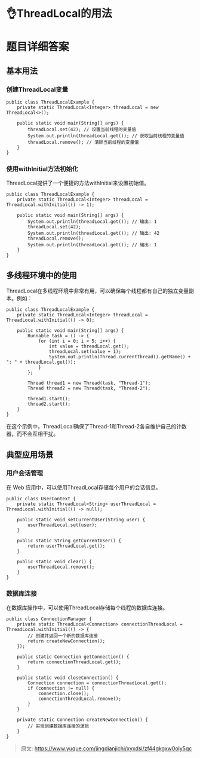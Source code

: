 # 👌ThreadLocal的用法

# 题目详细答案
## 基本用法
### 创建ThreadLocal变量
```plain
public class ThreadLocalExample {
    private static ThreadLocal<Integer> threadLocal = new ThreadLocal<>();

    public static void main(String[] args) {
        threadLocal.set(42); // 设置当前线程的变量值
        System.out.println(threadLocal.get()); // 获取当前线程的变量值
        threadLocal.remove(); // 清除当前线程的变量值
    }
}
```

### 使用withInitial方法初始化
ThreadLocal提供了一个便捷的方法withInitial来设置初始值。

```plain
public class ThreadLocalExample {
    private static ThreadLocal<Integer> threadLocal = ThreadLocal.withInitial(() -> 1);

    public static void main(String[] args) {
        System.out.println(threadLocal.get()); // 输出: 1
        threadLocal.set(42);
        System.out.println(threadLocal.get()); // 输出: 42
        threadLocal.remove();
        System.out.println(threadLocal.get()); // 输出: 1
    }
}
```

## 多线程环境中的使用
ThreadLocal在多线程环境中非常有用，可以确保每个线程都有自己的独立变量副本。例如：

```plain
public class ThreadLocalExample {
    private static ThreadLocal<Integer> threadLocal = ThreadLocal.withInitial(() -> 0);

    public static void main(String[] args) {
        Runnable task = () -> {
            for (int i = 0; i < 5; i++) {
                int value = threadLocal.get();
                threadLocal.set(value + 1);
                System.out.println(Thread.currentThread().getName() + ": " + threadLocal.get());
            }
        };

        Thread thread1 = new Thread(task, "Thread-1");
        Thread thread2 = new Thread(task, "Thread-2");

        thread1.start();
        thread2.start();
    }
}
```

在这个示例中，ThreadLocal确保了Thread-1和Thread-2各自维护自己的计数器，而不会互相干扰。

## 典型应用场景
### 用户会话管理
在 Web 应用中，可以使用ThreadLocal存储每个用户的会话信息。

```plain
public class UserContext {
    private static ThreadLocal<String> userThreadLocal = ThreadLocal.withInitial(() -> null);

    public static void setCurrentUser(String user) {
        userThreadLocal.set(user);
    }

    public static String getCurrentUser() {
        return userThreadLocal.get();
    }

    public static void clear() {
        userThreadLocal.remove();
    }
}
```

### 数据库连接
在数据库操作中，可以使用ThreadLocal存储每个线程的数据库连接。

```plain
public class ConnectionManager {
    private static ThreadLocal<Connection> connectionThreadLocal = ThreadLocal.withInitial(() -> {
        // 创建并返回一个新的数据库连接
        return createNewConnection();
    });

    public static Connection getConnection() {
        return connectionThreadLocal.get();
    }

    public static void closeConnection() {
        Connection connection = connectionThreadLocal.get();
        if (connection != null) {
            connection.close();
            connectionThreadLocal.remove();
        }
    }

    private static Connection createNewConnection() {
        // 实现创建数据库连接的逻辑
    }
}
```



> 原文: <https://www.yuque.com/jingdianjichi/xyxdsi/zf44gkgxw0oly5qc>